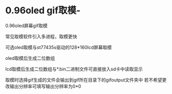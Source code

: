 # 0.96oled gif取模-
0.96oled屏幕gif取模

常见取模软件引入多进程，取模更快

可选oled取模与st77435s驱动的128*160lcd屏幕取模

oled取模后生成二位数组

lcd取模后生成二位数组与*.bin二进制文件可直接放入sd卡中读取显示

取模时选择gif生成的文件会输出到gif所在目录下的gifoutput文件夹中
若不希望更改输出分辨率可填写输出分辨率为0*0
